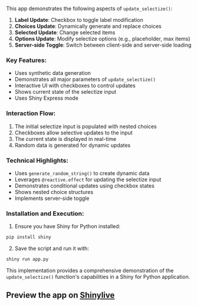 This app demonstrates the following aspects of `update_selectize()`:

1. **Label Update**: Checkbox to toggle label modification
2. **Choices Update**: Dynamically generate and replace choices
3. **Selected Update**: Change selected items
4. **Options Update**: Modify selectize options (e.g., placeholder, max items)
5. **Server-side Toggle**: Switch between client-side and server-side loading

### Key Features:
- Uses synthetic data generation
- Demonstrates all major parameters of `update_selectize()`
- Interactive UI with checkboxes to control updates
- Shows current state of the selectize input
- Uses Shiny Express mode

### Interaction Flow:
1. The initial selectize input is populated with nested choices
2. Checkboxes allow selective updates to the input
3. The current state is displayed in real-time
4. Random data is generated for dynamic updates

### Technical Highlights:
- Uses `generate_random_string()` to create dynamic data
- Leverages `@reactive.effect` for updating the selectize input
- Demonstrates conditional updates using checkbox states
- Shows nested choice structures
- Implements server-side toggle

### Installation and Execution:
1. Ensure you have Shiny for Python installed:
```bash
pip install shiny
```

2. Save the script and run it with:
```bash
shiny run app.py
```

This implementation provides a comprehensive demonstration of the `update_selectize()` function's capabilities in a Shiny for Python application.
## Preview the app on [Shinylive](https://shinylive.io/py/app/#h=0&code=NobwRAdghgtgpmAXAAjFADugdOgnmAGlQGMB7CAFzkqVQEsZ1SAnC5ZqCAE1JgB0IDJq2QBnCszoQA5gIEAzZrzEALKbmRCWbZnCjEKdAG5wFSmKvVY4AD3S7RozY22aI6AK4Uiu7nGZEHnRyEADEyADi1P5QVGK4lCpwhsTIXLFQAlxw8sjS0RxUAPoc3LxF4pIyABQANtTSFCoAvACsAJSIAsg97MkezBDIAOTDWABWpFLVpTwwWMQqU8RwotWVUtJYUKLEdHRFHpj+xDtwRADWzfUyTe3tIdm5+RAxxa-icFxFi8ur1Z1ur1dBQBkMQEDer0+GAAGLMIIUUQwlAQoZQjE9GEYdD1FHIGEAQUweMIkMx0LAACNOLT8TCAEK06AwojkikEsCLfzMXD0sAAYSSzF5MPZvQAvgRxViwAA1OD5ChQKn1ZG0NEcqEw04i0gUfkCqB6g1k9FazlUpTEMi1YK0RnW232tnmrUw0ToKT6FT8gDKXugizFbqhEvJ4YgAnCfuSyHQUHyyFI6EM5CcHlEm3jibgRRTSOQimUojUEFw1jsDlEWCCAiCOFz+dTa0MFHqzRhsfqBjoAC84MgAKrodJxAAicBg6YksTo5FZRbotVqKo7ABUEXAHlGwsg-XRsjTmMgAO50JrIIzG+eZtyeNhkShKWrIiDny8NrNH40Arpu8IAElBEMKBajEOAe0MAd7y8ckGykB8KkguBewHaoZU5GAoCkZCoP7UxCAJUNKQAWRwoZu1Q6DB2Ah9F0w346BWURmheN48w+KhviYliAWlEiehgDxakMXE4GaTcPHOTCC3nCBWM1C1OVxfQ4CWWpsmYf0UIMTQqBgdUBOUrCoBsQCDPVFAAGZMMjKEd3JcIBXICRSFfIsWGQI4x2zURdJo+C6CwRCvB+JJiAuKlSBsDCwB82I81XKlIIYsARzHQcABkVVSsAdyhBD3DC7lIui2KYQS4peNWNKMsS5AhT+dUCt6IqkNKqKYriqq838qCvjq0cGqogxBvyoKQuKihwtQrqKvi4bijk9Mhsy5AAHlU3klrJtCmbOvKnqlr6-wTG0oiYXXUhpGkep9zO-wAFpv0Ixy93IqQc1ecCKFIVRSFPZBiAGXw2HERKBAAAV8LSsCoGwDT8XJ+uogiKmVKg-3JEEwSLMUwBDKEBVB6g2FGmj90xuB-yhJ6HoGrhUX2rBsNw1G0LgAF7N6enY2Yc6XsPGnkBAFneuQgX-G58kCZDaNkAAJT0XsTGQHJ5Go5A-u8k6IPwmCaX8rhkyGQ6YtqiAYZVwwTGseRNYMLIcl1zK8LR9DAQA5AAAVdATXRgaWZjVmQTgTZWhTyVeU9wua5BmlFzCYQAOTgIH4URKyk8EjF5BhEB2MKPNZnKDYanacNaHzsA06BwuCkSkpw7LiRNm55BM4vInlPkLyijcdhOHyaprNazEpWT2v0+QBUlTXWqNUwqEa4b15i+bsoYAxqppBl6vU5nteOM3uYd-byvZ8VZIF57i0+5PAevtKEex7siNZbdGPmzTBSE5zjkMJVIrA0lpfk9VuLxlXCA9yYCzSALANhcyll8StE0LkcWJ0f47QBOrV8g5bJukjE5YcesOaUw-CoK8N5SB3gDrAZI-g3yFWChLchBEMK5xhGzCA7tOaskws5cgXALzyTArUDQvVkDJVSrnGRtROzpROibCmBEYToNghQWsWD5G4Mgv5ZAKdyAyS4bnIR3BRHkHEZIvWNVmEUjsc0b+diNGYLdnYvR+DDHGOMhSQRjVhGWOgCuGx61yGDVzuErgzROEmTtOIaozjg4sSwEqOKddO4IgvEZUWEp2hYAuHAXAax7jERMnQDB01tFuyibg5evR9GDiMa8TC7RfGYn8S5Cxv9rGuwapHexmIBlOPTtg9MriqkSwGZ4gxzSTGALMQE7pYiQnaxundQc-kpbMCFtkaRpAoAiJkJhLZ51mhuKbqc6W49kDtDAFKUWkAGG0DALoAAjkEXQ8BKA1goIjIiXJXJkxeQIbCFBcT6jtFSAQEAPCMD5O4cOOwQgmXuQAXSAA)
